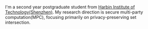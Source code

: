 I'm a second year postgraduate student from [Harbin Institute of Technology(Shenzhen)](https://www.hitsz.edu.cn/index.html). My research direction is secure multi-party computation(MPC), focusing primarily on privacy-preserving set intersection.
